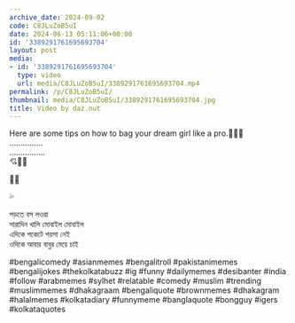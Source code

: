 ```yaml
---
archive_date: 2024-09-02
code: C8JLuZoB5uI
date: 2024-06-13 05:11:06+00:00
id: '3389291761695693704'
layout: post
media:
- id: '3389291761695693704'
  type: video
  url: media/C8JLuZoB5uI/3389291761695693704.mp4
permalink: /p/C8JLuZoB5uI/
thumbnail: media/C8JLuZoB5uI/3389291761695693704.jpg
title: Video by daz.nut
---
```


Here are some tips on how to bag your dream girl like a pro.🥰🥰🥰  
...............  
................  
💘💝💋  
  
💯💬  
  
💦  
  
 পড়তে বস লওরা  
সারাদিন খালি মোবাইল মোবাইল  
এদিকে পকেটে পয়সা নেই  
ওদিকে আবার বাবুর মেয়ে চাই  
  
#bengalicomedy #asianmemes #bengalitroll #pakistanimemes #bengalijokes #thekolkatabuzz #ig #funny #dailymemes #desibanter #india #follow #arabmemes #sylhet #relatable #comedy #muslim #trending #muslimmemes #dhakagraam #bengaliquote #brownmemes #dhakagram #halalmemes #kolkatadiary #funnymeme #banglaquote #bongguy #igers #kolkataquotes
